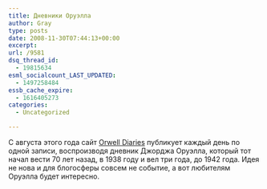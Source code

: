 ```yaml
---
title: Дневники Оруэлла
author: Gray
type: posts
date: 2008-11-30T07:44:13+00:00
excerpt:
url: /9581
dsq_thread_id:
  - 19815634
esml_socialcount_LAST_UPDATED:
  - 1497258484
essb_cache_expire:
  - 1616405273
categories:
  - Uncategorized

---
```








С августа этого года сайт <a href="http://orwelldiaries.wordpress.com/" target="_blank">Orwell Diaries</a> публикует каждый день по одной записи, воспроизводя дневник Джорджа Оруэлла, который тот начал вести 70 лет назад, в 1938 году и вел три года, до 1942 года. Идея не нова и для блогосферы совсем не событие, а вот любителям Оруэлла будет интересно.